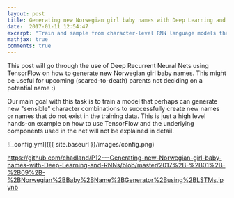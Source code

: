 ```yaml
---
layout: post
title: Generating new Norwegian girl baby names with Deep Learning and RNNs
date:  2017-01-11 12:54:47
excerpt: "Train and sample from character-level RNN language models that learn to generate "new" Norwegian girl baby names"
mathjax: true
comments: true
---
```


This post will go through the use of Deep Recurrent Neural Nets using TensorFlow on how to generate new Norwegian girl baby names. This might be useful for upcoming (scared-to-death) parents not deciding on a potential name :) 

Our main goal with this task is to train a model that perhaps can generate new "sensible" character combinations to successfully create new names or names that do not exist in the training data. This is just a high level hands-on example on how to use TensorFlow and the underlying components used in the net will not be explained in detail.

![_config.yml]({{ site.baseurl }}/images/config.png)

https://github.com/chadland/P12---Generating-new-Norwegian-girl-baby-names-with-Deep-Learning-and-RNNs/blob/master/2017%2B-%2B01%2B-%2B09%2B-%2BNorwegian%2BBaby%2BName%2BGenerator%2Busing%2BLSTMs.ipynb
